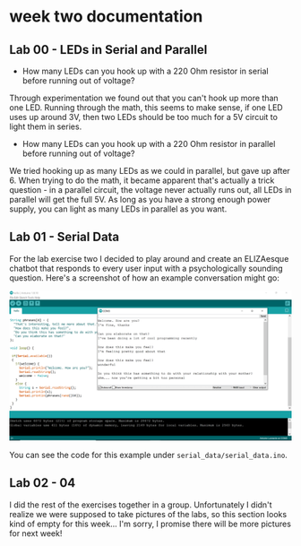 # week two documentation

## Lab 00 - LEDs in Serial and Parallel

- How many LEDs can you hook up with a 220 Ohm resistor in serial before running out of voltage?

Through experimentation we found out that you can't hook up more than one LED. Running through the math, this seems to make sense, if one LED uses up around 3V, then two LEDs should be too much for a 5V circuit to light them in series.

- How many LEDs can you hook up with a 220 Ohm resistor in parallel before running out of voltage?

We tried hooking up as many LEDs as we could in parallel, but gave up after 6. When trying to do the math, it became apparent that's actually a trick question - in a parallel circuit, the voltage never actually runs out, all LEDs in parallel will get the full 5V. As long as you have a strong enough power supply, you can light as many LEDs in parallel as you want.

## Lab 01 - Serial Data

For the lab exercise two I decided to play around and create an ELIZAesque chatbot that responds to every user input with a psychologically sounding question. Here's a screenshot of how an example conversation might go:

![first circuit](./images/serial_data.png)

You can see the code for this example under `serial_data/serial_data.ino`.

## Lab 02 - 04

I did the rest of the exercises together in a group.
Unfortunately I didn't realize we were supposed to take pictures of the labs, so this section looks kind of empty for this week... I'm sorry, I promise there will be more pictures for next week!
